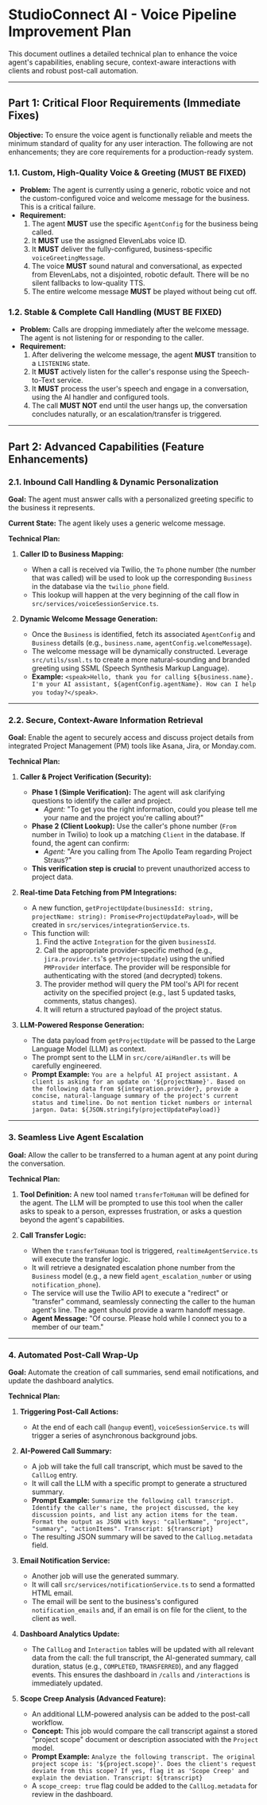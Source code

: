 # StudioConnect AI - Voice Pipeline Improvement Plan

This document outlines a detailed technical plan to enhance the voice agent's capabilities, enabling secure, context-aware interactions with clients and robust post-call automation.

---

## **Part 1: Critical Floor Requirements (Immediate Fixes)**

**Objective:** To ensure the voice agent is functionally reliable and meets the minimum standard of quality for any user interaction. The following are not enhancements; they are core requirements for a production-ready system.

### **1.1. Custom, High-Quality Voice & Greeting (MUST BE FIXED)**

*   **Problem:** The agent is currently using a generic, robotic voice and not the custom-configured voice and welcome message for the business. This is a critical failure.
*   **Requirement:**
    1.  The agent **MUST** use the specific `AgentConfig` for the business being called.
    2.  It **MUST** use the assigned ElevenLabs voice ID.
    3.  It **MUST** deliver the fully-configured, business-specific `voiceGreetingMessage`.
    4.  The voice **MUST** sound natural and conversational, as expected from ElevenLabs, not a disjointed, robotic default. There will be no silent fallbacks to low-quality TTS.
    5.  The entire welcome message **MUST** be played without being cut off.

### **1.2. Stable & Complete Call Handling (MUST BE FIXED)**

*   **Problem:** Calls are dropping immediately after the welcome message. The agent is not listening for or responding to the caller.
*   **Requirement:**
    1.  After delivering the welcome message, the agent **MUST** transition to a `LISTENING` state.
    2.  It **MUST** actively listen for the caller's response using the Speech-to-Text service.
    3.  It **MUST** process the user's speech and engage in a conversation, using the AI handler and configured tools.
    4.  The call **MUST NOT** end until the user hangs up, the conversation concludes naturally, or an escalation/transfer is triggered.

---

## **Part 2: Advanced Capabilities (Feature Enhancements)**

### **2.1. Inbound Call Handling & Dynamic Personalization**

**Goal:** The agent must answer calls with a personalized greeting specific to the business it represents.

**Current State:** The agent likely uses a generic welcome message.

**Technical Plan:**

1.  **Caller ID to Business Mapping:**
    *   When a call is received via Twilio, the `To` phone number (the number that was called) will be used to look up the corresponding `Business` in the database via the `twilio_phone` field.
    *   This lookup will happen at the very beginning of the call flow in `src/services/voiceSessionService.ts`.

2.  **Dynamic Welcome Message Generation:**
    *   Once the `Business` is identified, fetch its associated `AgentConfig` and `Business` details (e.g., `business.name`, `agentConfig.welcomeMessage`).
    *   The welcome message will be dynamically constructed. Leverage `src/utils/ssml.ts` to create a more natural-sounding and branded greeting using SSML (Speech Synthesis Markup Language).
    *   **Example:** `<speak>Hello, thank you for calling ${business.name}. I'm your AI assistant, ${agentConfig.agentName}. How can I help you today?</speak>`.

---

### **2.2. Secure, Context-Aware Information Retrieval**

**Goal:** Enable the agent to securely access and discuss project details from integrated Project Management (PM) tools like Asana, Jira, or Monday.com.

**Technical Plan:**

1.  **Caller & Project Verification (Security):**
    *   **Phase 1 (Simple Verification):** The agent will ask clarifying questions to identify the caller and project.
        *   *Agent:* "To get you the right information, could you please tell me your name and the project you're calling about?"
    *   **Phase 2 (Client Lookup):** Use the caller's phone number (`From` number in Twilio) to look up a matching `Client` in the database. If found, the agent can confirm:
        *   *Agent:* "Are you calling from The Apollo Team regarding Project Straus?"
    *   **This verification step is crucial** to prevent unauthorized access to project data.

2.  **Real-time Data Fetching from PM Integrations:**
    *   A new function, `getProjectUpdate(businessId: string, projectName: string): Promise<ProjectUpdatePayload>`, will be created in `src/services/integrationService.ts`.
    *   This function will:
        1.  Find the active `Integration` for the given `businessId`.
        2.  Call the appropriate provider-specific method (e.g., `jira.provider.ts`'s `getProjectUpdate`) using the unified `PMProvider` interface. The provider will be responsible for authenticating with the stored (and decrypted) tokens.
        3.  The provider method will query the PM tool's API for recent activity on the specified project (e.g., last 5 updated tasks, comments, status changes).
        4.  It will return a structured payload of the project status.

3.  **LLM-Powered Response Generation:**
    *   The data payload from `getProjectUpdate` will be passed to the Large Language Model (LLM) as context.
    *   The prompt sent to the LLM in `src/core/aiHandler.ts` will be carefully engineered.
    *   **Prompt Example:** `You are a helpful AI project assistant. A client is asking for an update on '${projectName}'. Based on the following data from ${integration.provider}, provide a concise, natural-language summary of the project's current status and timeline. Do not mention ticket numbers or internal jargon. Data: ${JSON.stringify(projectUpdatePayload)}`

---

### **3. Seamless Live Agent Escalation**

**Goal:** Allow the caller to be transferred to a human agent at any point during the conversation.

**Technical Plan:**

1.  **Tool Definition:** A new tool named `transferToHuman` will be defined for the agent. The LLM will be prompted to use this tool when the caller asks to speak to a person, expresses frustration, or asks a question beyond the agent's capabilities.

2.  **Call Transfer Logic:**
    *   When the `transferToHuman` tool is triggered, `realtimeAgentService.ts` will execute the transfer logic.
    *   It will retrieve a designated escalation phone number from the `Business` model (e.g., a new field `agent_escalation_number` or using `notification_phone`).
    *   The service will use the Twilio API to execute a "redirect" or "transfer" command, seamlessly connecting the caller to the human agent's line. The agent should provide a warm handoff message.
    *   **Agent Message:** "Of course. Please hold while I connect you to a member of our team."

---

### **4. Automated Post-Call Wrap-Up**

**Goal:** Automate the creation of call summaries, send email notifications, and update the dashboard analytics.

**Technical Plan:**

1.  **Triggering Post-Call Actions:**
    *   At the end of each call (`hangup` event), `voiceSessionService.ts` will trigger a series of asynchronous background jobs.

2.  **AI-Powered Call Summary:**
    *   A job will take the full call transcript, which must be saved to the `CallLog` entry.
    *   It will call the LLM with a specific prompt to generate a structured summary.
    *   **Prompt Example:** `Summarize the following call transcript. Identify the caller's name, the project discussed, the key discussion points, and list any action items for the team. Format the output as JSON with keys: "callerName", "project", "summary", "actionItems". Transcript: ${transcript}`
    *   The resulting JSON summary will be saved to the `CallLog.metadata` field.

3.  **Email Notification Service:**
    *   Another job will use the generated summary.
    *   It will call `src/services/notificationService.ts` to send a formatted HTML email.
    *   The email will be sent to the business's configured `notification_emails` and, if an email is on file for the client, to the client as well.

4.  **Dashboard Analytics Update:**
    *   The `CallLog` and `Interaction` tables will be updated with all relevant data from the call: the full transcript, the AI-generated summary, call duration, status (e.g., `COMPLETED`, `TRANSFERRED`), and any flagged events. This ensures the dashboard in `/calls` and `/interactions` is immediately updated.

5.  **Scope Creep Analysis (Advanced Feature):**
    *   An additional LLM-powered analysis can be added to the post-call workflow.
    *   **Concept:** This job would compare the call transcript against a stored "project scope" document or description associated with the `Project` model.
    *   **Prompt Example:** `Analyze the following transcript. The original project scope is: '${project.scope}'. Does the client's request deviate from this scope? If yes, flag it as 'Scope Creep' and explain the deviation. Transcript: ${transcript}`
    *   A `scope_creep: true` flag could be added to the `CallLog.metadata` for review in the dashboard. 